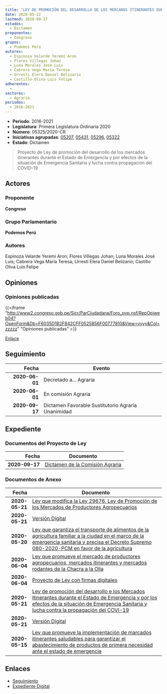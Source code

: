 ```yaml
---
title: "LEY DE PROMOCIÓN DEL DESARROLLO DE LOS MERCANOS ITINERANTES DURANTE EL ESTADO DE EMERGENCIA Y POR EFECTOS DE LA SITUACIÓN DE EMERGENCIA SANITARIA Y LUCHA CONTRA LA PROPAGACIÓN DE COVID-19"
date: 2020-05-22
lastmod: 2020-09-17
estados: 
  - Dictamen
proponentes: 
  - Congreso
grupos: 
  - Podemos Perú
autores: 
  - Espinoza Velarde Yeremi Aron
  - Flores Villegas Johan
  - Luna Morales José Luis
  - Cabrera Vega María Teresa
  - Urresti Elera Daniel Belizario
  - Castillo Oliva Luis Felipe
adherentes: 
  - 
sectores: 
  - Agraria
periodos: 
  - 2016-2021
---
```


- **Periodo**: 2016-2021
- **Legislatura**: Primera Legislatura Ordinaria 2020
- **Número**: 05325/2020-CR
- **Iniciativas agrupadas**: [05207](../../05200/05207), [05431](../../05400/05431), [05296](../../05200/05296), [05322](../../05300/05322)
- **Estado**: Dictamen

> Proyecto de Ley de promoción del desarrollo de los mercados itinerantes durante el Estado de Emergencia y por efectos de la situación de Emergencia Sanitaria y lucha contra propagación del COVID-19


## Actores

### Proponente

**Congreso**

### Grupo Parlamentario

**Podemos Perú**

### Autores

Espinoza Velarde Yeremi Aron; Flores Villegas Johan; Luna Morales José Luis; Cabrera Vega María Teresa; Urresti Elera Daniel Belizario; Castillo Oliva Luis Felipe


## Opiniones

### Opiniones publicadas

{{<iframe "http://www2.congreso.gob.pe/Sicr/ParCiudadana/Foro_pvp.nsf/RepOpiweb04?OpenForm&Db=F6035D1B2F842CFF0525856F00777810&View=yyyy&Col=zzzzz" "Opiniones publicadas" >}}

[Enlace](http://www2.congreso.gob.pe/Sicr/ParCiudadana/Foro_pvp.nsf/RepOpiweb04?OpenForm&Db=F6035D1B2F842CFF0525856F00777810&View=yyyy&Col=zzzzz)

## Seguimiento

| Fecha | Evento |
|------:|--------|
| **2020-06-01** | Decretado a... Agraria|
| **2020-06-01** | En comisión Agraria|
| **2020-09-17** | Dictamen Favorable Sustitutorio Agraria Unanimidad|


## Expediente


### Documentos del Proyecto de Ley

| Fecha | Documento |
|------:|--------|
| **2020-09-17** | [Dictamen de la Comisión Agraria](http://www.leyes.congreso.gob.pe/Documentos/2016_2021/Dictamenes/Proyectos_de_Ley/05207DC01MAY20200917.pdf) |

### Documentos de Anexo

| Fecha | Documento |
|------:|--------|
| **2020-05-21** | [Ley que modifica la Ley 29676, Ley de Promoción de los Mercados de Productores Agropecuarios](http://www.leyes.congreso.gob.pe/Documentos/2016_2021/Proyectos_de_Ley_y_de_Resoluciones_Legislativas/PL05322-20200521.pdf) |
| **2020-05-21** | [Versión Digital](http://www.leyes.congreso.gob.pe/Documentos/2016_2021/Proyectos_de_Ley_y_de_Resoluciones_Legislativas/Proyectos_Firmas_digitales/PL05322.pdf) |
| **2020-05-20** | [Ley que garantiza el transporte de alimentos de la agricultura familiar a la ciudad en el marco de la emergencia sanitaria y precisa el Decreto Supremo 080-2020-PCM en favor de la agricultura](http://www.leyes.congreso.gob.pe/Documentos/2016_2021/Proyectos_de_Ley_y_de_Resoluciones_Legislativas/PL05296-20200520.pdf) |
| **2020-06-04** | [Ley que promueve el mercado de productores agropecuarios, mercados itinerantes y mercados rodantes de la Chacra a la Olla](http://www.leyes.congreso.gob.pe/Documentos/2016_2021/Proyectos_de_Ley_y_de_Resoluciones_Legislativas/PL05431-20200604.pdf) |
| **2020-06-04** | [Proyecto de Ley con firmas digitales](http://www.leyes.congreso.gob.pe/Documentos/2016_2021/Proyectos_de_Ley_y_de_Resoluciones_Legislativas/Proyectos_Firmas_digitales/PL05431.pdf) |
| **2020-05-21** | [Ley de promoción del desarrollo e los Mercados Itinerantes durante el Estado de Emergencia y por los efectos de la situación de Emergencia Sanitaria y lucha contra la propagación del COVI-19](http://www.leyes.congreso.gob.pe/Documentos/2016_2021/Proyectos_de_Ley_y_de_Resoluciones_Legislativas/PL05325-20200521.pdf) |
| **2020-05-21** | [Versión Digital](http://www.leyes.congreso.gob.pe/Documentos/2016_2021/Proyectos_de_Ley_y_de_Resoluciones_Legislativas/Proyectos_Firmas_digitales/PL05325.pdf) |
| **2020-05-15** | [Ley que promueve la implementación de marcados itinerantes saludables para garantizar el abastecimiento de productos de primera necesidad ante el estado de emergencia](http://www.leyes.congreso.gob.pe/Documentos/2016_2021/Proyectos_de_Ley_y_de_Resoluciones_Legislativas/PL05207-20200515.pdf) |

## Enlaces 

- [Seguimiento](http://www2.congreso.gob.pe/Sicr/TraDocEstProc/CLProLey2016.nsf/f7fff46988ca05b1052578e100829cc7/9a2e8dc05c4163b005258570005ac076?OpenDocument)
- [Expediente Digital](http://www2.congreso.gob.pe/Sicr/TraDocEstProc/CLProLey2016.nsf/f7fff46988ca05b1052578e100829cc7/9a2e8dc05c4163b005258570005ac076?OpenDocument&Click=05257FB7005EB655.eb71d0cf91d8294e05256cdf006b5706/$Body/0.1C6C)
